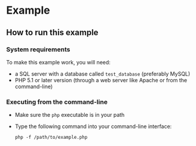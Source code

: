 # Example

## How to run this example

### System requirements

To make this example work, you will need:
* a SQL server with a database called `test_database` (preferably MySQL)
* PHP 5.1 or later version (through a web server like Apache or from the command-line)

### Executing from the command-line

* Make sure the `php` executable is in your path
* Type the following command into your command-line interface:

	```php -f /path/to/example.php```

